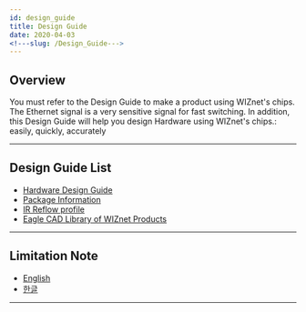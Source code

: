 ```yaml
---
id: design_guide
title: Design Guide
date: 2020-04-03
<!---slug: /Design_Guide--->
---
```



## Overview

You must refer to the Design Guide to make a product using WIZnet's
chips. The Ethernet signal is a very sensitive signal for fast
switching. In addition, this Design Guide will help you design Hardware
using WIZnet's chips.: easily, quickly, accurately

-----

## Design Guide List

  - [Hardware Design Guide](/Design-Guide/hardware_design_guide)
  - [Package Information](/Design-Guide/package_information.md)
  - [IR Reflow profile](/Design-Guide/ir_reflow_profile)
  - [Eagle CAD Library of WIZnet Products](/Design-Guide/eagle_cad_library_of_wiznet_products.md)

-----

## Limitation Note

  - [English](/img/design_guide/limitation_note_-_arp_problem_in_the_nlb_environment_-_english_0312_.pdf)
  - [한글](/img/design_guide/limitation_note_-_arp_problem_in_the_nlb_environment_-_korean_0312_.pdf)

-----
